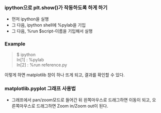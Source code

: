 ### ipython으로 plt.show()가 작동하도록 하게 하기

- 먼저 ipython을 실행
- 그 다음, ipython shell에 %pylab을 기입
- 그 다음, %run $script-이름을 기입해서 실행

### Example
> $ ipython  
> In[1] : %pylab  
> In[2] : %run reference.py

이렇게 하면 matplotlib 창이 하나 뜨게 되고, 결과를 확인할 수 있다.

### matplotlib.pyplot 그래프 사용법

- 그래프에서 pan/zoom모드로 들어간 뒤 왼쪽마우스로 드래그하면 이동이 되고, 오른쪽마우스로 드래그하면 Zoom in/Zoom out이 된다.
